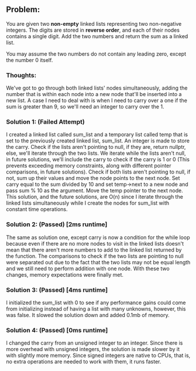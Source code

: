 ## Problem:
You are given two  **non-empty**  linked lists representing two non-negative integers. The digits are stored in  **reverse order**, and each of their nodes contains a single digit. Add the two numbers and return the sum as a linked list.

You may assume the two numbers do not contain any leading zero, except the number 0 itself.

### Thoughts:
We've got to go through both linked lists' nodes simultaneously, adding the number that is within each node into a new node that'll be inserted into a new list. A case I need to deal with is when I need to carry over a one if the sum is greater than 9, so we'll need an integer to carry over the 1.

### Solution 1: (Failed Attempt)
I created a linked list called sum_list and a temporary list called temp that is set to the previously created linked list, sum_list. An integer is made to store the carry. Check if the lists aren't pointing to null, if they are, return nullptr, else, we'll iterate through the two lists. We iterate while the lists aren't null, in future solutions, we'll include the carry to check if the carry is 1 or 0 (This prevents exceeding memory constraints, along with different pointer comparisons, in future solutions). Check if both lists aren't pointing to null, if not, sum up their values and move the node points to the next node. Set carry equal to the sum divided by 10 and set temp->next to a new node and pass sum % 10 as the argument. Move the temp pointer to the next node. This solution, and the future solutions, are O(n) since I iterate through the linked lists simultaneously while I create the nodes for sum_list with constant time operations.

### Solution 2: (Passed) [2ms runtime]
The same as solution one, except carry is now a condition for the while loop because even if there are no more nodes to visit in the linked lists doesn't mean that there aren't more numbers to add to the linked list returned by the function. The comparisons to check if the two lists are pointing to null were separated out due to the fact that the two lists may not be equal length and we still need to perform addition with one node. With these two changes, memory expectations were finally met.

### Solution 3: (Passed) [4ms runtime]
I initialized the sum_list with 0 to see if any performance gains could come from initializing instead of having a list with many unknowns, however, this was false. It slowed the solution down and added 0.1mb of memory.

### Solution 4: (Passed) [0ms runtime]
I changed the carry from an unsigned integer to an integer. Since there is more overhead with unsigned integers, the solution is made slower by it with slightly more memory. Since signed integers are native to CPUs, that is, no extra operations are needed to work with them, it runs faster. 